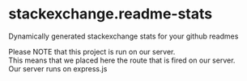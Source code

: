# stackexchange.readme-stats

Dynamically generated stackexchange stats for your github readmes

Please NOTE that this project is run on our server.  
This means that we placed here the route that is fired on our server.  
Our server runs on express.js
